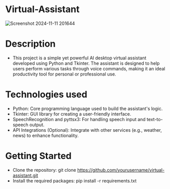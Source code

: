 # Virtual-Assistant
![Screenshot 2024-11-11 201644](https://github.com/user-attachments/assets/032b3a03-7c98-4001-a8d7-51d47b35ac5c)
# Description
- This project is a simple yet powerful AI desktop virtual assistant developed using Python and Tkinter. The assistant is designed to help users perform various tasks through voice commands, making it an ideal productivity tool for personal or professional use.

# Technologies used
- Python: Core programming language used to build the assistant's logic.
- Tkinter: GUI library for creating a user-friendly interface.
- SpeechRecognition and pyttsx3: For handling speech input and text-to-speech output.
- API Integrations (Optional): Integrate with other services (e.g., weather, news) to enhance functionality.
  
# Getting Started
- Clone the repository:
git clone https://github.com/yourusername/virtual-assistant.git
- Install the required packages:
pip install -r requirements.txt
